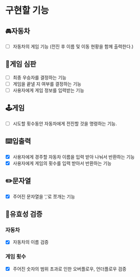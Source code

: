 # 구현할 기능

## 🚘**자동차**

- [ ]  자동차의 게임 기능  (전진 후 이름 및 이동 현황을 함께 출력한다.)

## 🎯게임 심판
- [ ] 최종 우승자를 결정하는 기능
- [ ] 게임을 끝낼 지 여부를 결정하는 기능
- [ ] 사용자에게 게임 정보를 입력받는 기능
## 🕹️**게임**

- [ ] 시도할 횟수동안 자동차에게 전진할 것을 명령하는 기능.

## ⌨️**입출력**
- [x]  사용자에게 경주할 자동차 이름을 입력 받아 나눠서 반환하는 기능
- [x]  사용자에게 게임의 횟수를 입력 받아서 반환하는 기능

## ✏️문자열

- [x] 주어진 문자열을 ','로 쪼개는 기능

## 💎유효성 검증
### 자동차
- [x] 자동차의 이름 검증
### 게임 횟수
- [x] 주어진 숫자의 범위 초과로 인한 오버플로우, 언더플로우 검증

